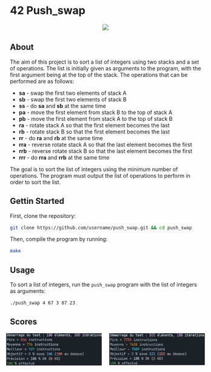 # 42 Push_swap
<p float='left' align='center'>
<img src="./rscs/push_swap.gif" width="60%">
<p>

## About
The aim of this project is to sort a list of integers using two stacks and a set of operations. The list is initially given as arguments to the program, with the first argument being at the top of the stack. The operations that can be performed are as follows:

* **sa** - swap the first two elements of stack A
* **sb** - swap the first two elements of stack B
* **ss** - do **sa** and **sb** at the same time
* **pa** - move the first element from stack B to the top of stack A
* **pb** - move the first element from stack A to the top of stack B
* **ra** - rotate stack A so that the first element becomes the last
* **rb** - rotate stack B so that the first element becomes the last
* **rr** - do **ra** and **rb** at the same time
* **rra** - reverse rotate stack A so that the last element becomes the first
* **rrb** - reverse rotate stack B so that the last element becomes the first
* **rrr** - do **rra** and **rrb** at the same time

The goal is to sort the list of integers using the minimum number of operations. The program must output the list of operations to perform in order to sort the list.

## Gettin Started
First, clone the repository:
```` bash
git clone https://github.com/username/push_swap.git && cd push_swap
````

Then, compile the program by running:
```` bash
make
````

## Usage
To sort a list of integers, run the `push_swap` program with the list of integers as arguments:
```` bash
./push_swap 4 67 3 87 23
````

## Scores

<div style="display: flex; justify-content: center; align-items: center;">
  <img src="./rscs/score_100.png" style="width: 50%; margin-right: 10px;">
  <img src="./rscs/score_500.png" style="width: 50%; margin-left: 10px;">
</div>

